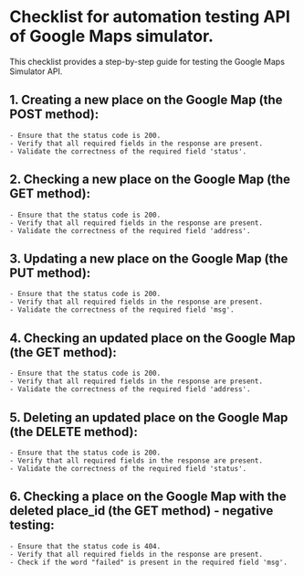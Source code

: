 # Checklist for automation testing API of Google Maps simulator.

This checklist provides a step-by-step guide for testing the Google Maps Simulator API.

## 1. Creating a new place on the Google Map (the POST method):

	- Ensure that the status code is 200.
	- Verify that all required fields in the response are present.
	- Validate the correctness of the required field 'status'.

## 2. Checking a new place on the Google Map (the GET method):

	- Ensure that the status code is 200.
	- Verify that all required fields in the response are present.
	- Validate the correctness of the required field 'address'.
	
## 3. Updating a new place on the Google Map (the PUT method):

	- Ensure that the status code is 200.
	- Verify that all required fields in the response are present.
	- Validate the correctness of the required field 'msg'.

## 4. Checking an updated place on the Google Map (the GET method):

	- Ensure that the status code is 200.
	- Verify that all required fields in the response are present.
	- Validate the correctness of the required field 'address'.
	
## 5. Deleting an updated place on the Google Map (the DELETE method):

	- Ensure that the status code is 200.
	- Verify that all required fields in the response are present.
	- Validate the correctness of the required field 'status'.
	
## 6. Checking a place on the Google Map with the deleted place_id (the GET method) - negative testing:

	- Ensure that the status code is 404.
	- Verify that all required fields in the response are present.
	- Check if the word "failed" is present in the required field 'msg'.
